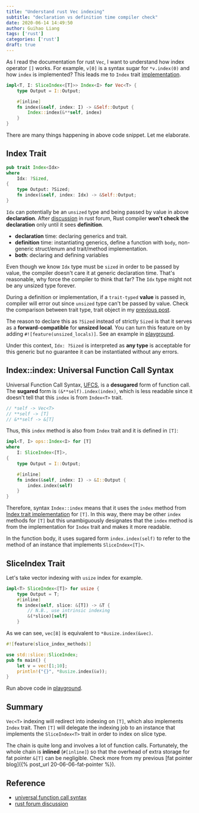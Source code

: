 ```yaml
---
title: "Understand rust Vec indexing"
subtitle: "declaration vs definition time compiler check"
date: 2020-06-14 14:49:50
author: Guihao Liang
tags: ['rust']
categories: ['rust']
draft: true
---
```



As I read the documentation for rust `Vec`, I want to understand how index operator `[]` works. For example, `v[0]` is a syntax sugar for `*v.index(0)` and how `index` is implemented? This leads me to `Index` trait [implementation](https://doc.rust-lang.org/src/alloc/vec.rs.html#1940-1947).

```rust
impl<T, I: SliceIndex<[T]>> Index<I> for Vec<T> {
    type Output = I::Output;

    #[inline]
    fn index(&self, index: I) -> &Self::Output {
        Index::index(&**self, index)
    }
}
```

There are many things happening in above code snippet. Let me elaborate.

## Index Trait

```rust
pub trait Index<Idx>
where
    Idx: ?Sized,
{
    type Output: ?Sized;
    fn index(&self, index: Idx) -> &Self::Output;
}
```

`Idx` can potentially be an `unsized` type and being passed by value in above __declaration__. After [discussion][forum-discuss] in rust forum, Rust compiler __won't check the declaration__ only until it sees __definition__.

* __declaration__ time: declaring generics and trait.
* __definition__ time: instantiating generics, define a function with `body`, non-generic struct/enum and trait/method implementation.
* __both__: declaring and defining variables

Even though we know `Idx` type must be `sized` in order to be passed by value, the compiler doesn't care it at generic declaration time. That's reasonable, why force the compiler to think that far? The `Idx` type might not be any unsized type forever.

During a definition or implementation, if a `trait-typed` **value** is passed in, compiler will error out since `unsized` type can't be passed by value. Check the comparison between trait type, trait object in my [previous post](/2020/06/20/trait-over-trait).

The reason to declare this as `?Sized` instead of strictly `Sized` is that it serves as a __forward-compatible__ for __unsized local__. You can turn this feature on by adding `#![feature(unsized_locals)]`. See an example in [playground](https://play.rust-lang.org/?version=nightly&mode=debug&edition=2018&gist=2ddbdf71ea67ba17391d1c98d08a18cb).

Under this context, `Idx: ?Sized` is interpreted as __any type__ is acceptable for this generic but no guarantee it can be instantiated without any errors.

## Index::index: Universal Function Call Syntax

Universal Function Call Syntax, [UFCS][call-expression], is a **desugared** form of function call. The **sugared** form is `(&**self).index(index)`, which is less readable since it doesn't tell that this `index` is from `Index<T>` trait.

```rust
// *self -> Vec<T>
// **self -> [T]
// &**self -> &[T]
```

Thus, this `index` method is also from `Index` trait and it is defined in `[T]`:

```rust
impl<T, I> ops::Index<I> for [T]
where
    I: SliceIndex<[T]>,
{
    type Output = I::Output;

    #[inline]
    fn index(&self, index: I) -> &I::Output {
        index.index(self)
    }
}
```

Therefore, syntax `Index::index` means that it uses the `index` method from [Index trait implementation](https://doc.rust-lang.org/src/core/slice/mod.rs.html#2724-2734) for `[T]`. In this way, there may be other `index` methods for `[T]` but this unambiguously designates that the `index` method is from the implementation for `Index` trait and makes it more readable.

In the function body, it uses sugared form `index.index(self)` to refer to the method of an instance that implements `SliceIndex<[T]>`.

## SliceIndex Trait

Let's take vector indexing with `usize` index for example.

```rust
impl<T> SliceIndex<[T]> for usize {
    type Output = T;
    #[inline]
    fn index(self, slice: &[T]) -> &T {
        // N.B., use intrinsic indexing
        &(*slice)[self]
    }
```

As we can see, `vec[8]` is equivalent to `*8usize.index(&vec)`.

```rust
#![feature(slice_index_methods)]

use std::slice::SliceIndex;
pub fn main() {
    let v = vec![1;10];
    println!("{}", *8usize.index(&v));
}
```

Run above code in [playground](https://play.rust-lang.org/?version=nightly&mode=release&edition=2018&gist=e15028844024851a972e3c7fe6a2de89).

## Summary

`Vec<T>` indexing will redirect into indexing on `[T]`, which also implements `Index` trait. Then `[T]` will delegate the indexing job to an instance that implements the `SliceIndex<T>` trait in order to index on slice type.

The chain is quite long and involves a lot of function calls. Fortunately, the whole chain is __inlined__ (`#[inline]`) so that the overhead of extra storage for fat pointer `&[T]` can be negligible. Check more from my previous [fat pointer blog]({% post_url 20-06-06-fat-pointer %}).

## Reference

* [universal function call syntax][call-expression]
* [rust forum discussion][forum-discuss]

[forum-discuss]: https://users.rust-lang.org/t/need-explanation-for-passing-sized-as-value-in-generic-declaration/44235?u=jarvi-izana
[call-expression]: https://doc.rust-lang.org/reference/expressions/call-expr.html#disambiguating-function-calls
